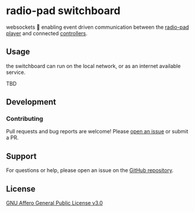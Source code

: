 # radio-pad switchboard

websockets :octopus: enabling event driven communication between the [radio-pad player](../player/) and connected [controllers](../remote-control/).

## Usage

the switchboard can run on the local network, or as an internet available service.

TBD

## Development

### Contributing

Pull requests and bug reports are welcome! Please [open an issue](https://github.com/briceburg/radio-pad/issues) or submit a PR.

## Support

For questions or help, please open an issue on the [GitHub repository](https://github.com/briceburg/radio-pad/issues).

## License

[GNU Affero General Public License v3.0](./LICENSE)
